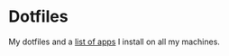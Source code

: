 # Dotfiles

My dotfiles and a [list of apps](https://github.com/jdussouillez/dotfiles/blob/master/apps.md) I install on all my machines.
